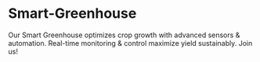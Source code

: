 # Smart-Greenhouse
Our Smart Greenhouse optimizes crop growth with advanced sensors &amp; automation. Real-time monitoring &amp; control maximize yield sustainably. Join us!
